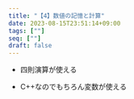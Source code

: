 ```yaml
---
title: "【4】数値の記憶と計算"
date: 2023-08-15T23:51:14+09:00
tags: [""]
seq: [""]
draft: false
---
```


- 四則演算が使える

- C++なのでもちろん変数が使える